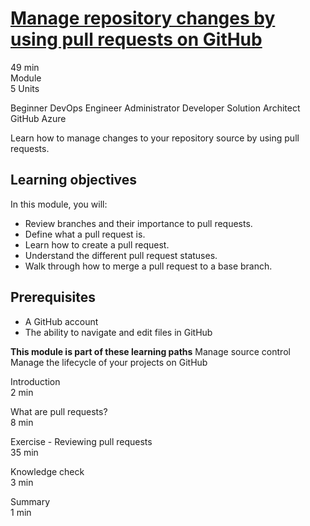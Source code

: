 # [Manage repository changes by using pull requests on GitHub](https://learn.microsoft.com/en-us/training/modules/manage-changes-pull-requests-github/?source=docs)

49 min  
Module  
5 Units  

Beginner DevOps Engineer Administrator Developer Solution Architect GitHub Azure  

Learn how to manage changes to your repository source by using pull requests.

## Learning objectives
In this module, you will:  

- Review branches and their importance to pull requests.
- Define what a pull request is.
- Learn how to create a pull request.
- Understand the different pull request statuses.
- Walk through how to merge a pull request to a base branch.

## Prerequisites
- A GitHub account
- The ability to navigate and edit files in GitHub

**This module is part of these learning paths**
Manage source control  
Manage the lifecycle of your projects on GitHub  

Introduction  
2 min  

What are pull requests?  
8 min  

Exercise - Reviewing pull requests  
35 min  

Knowledge check  
3 min  

Summary  
1 min  
